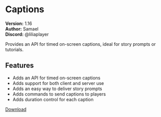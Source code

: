 # Captions

**Version:** 1.16  
**Author:** Samael  
**Discord:** @liliaplayer  

Provides an API for timed on-screen captions, ideal for story prompts or tutorials.

## Features

- Adds an API for timed on-screen captions
- Adds support for both client and server use
- Adds an easy way to deliver story prompts
- Adds commands to send captions to players
- Adds duration control for each caption

[Download](https://github.com/LiliaFramework/Modules/raw/refs/heads/gh-pages/captions.zip)
